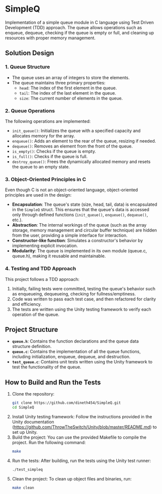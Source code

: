 # SimpleQ
Implementation of a simple queue module in C language using Test Driven Development (TDD) approach. The queue allows operations such as enqueue, dequeue, checking if the queue is empty or full, and cleaning up resources with proper memory management.

## Solution Design

### 1. **Queue Structure**
- The queue uses an array of integers to store the elements.
- The queue maintains three primary properties:
  - `head`: The index of the first element in the queue.
  - `tail`: The index of the last element in the queue.
  - `size`: The current number of elements in the queue.

### 2. **Queue Operations**
The following operations are implemented:
- `init_queue()`: Initializes the queue with a specified capacity and allocates memory for the array.
- `enqueue()`: Adds an element to the rear of the queue, resizing if needed.
- `dequeue()`: Removes an element from the front of the queue.
- `is_empty()`: Checks if the queue is empty.
- `is_full()`: Checks if the queue is full.
- `destroy_queue()`: Frees the dynamically allocated memory and resets the queue to an empty state.

### 3. **Object-Oriented Principles in C**
Even though C is not an object-oriented language, object-oriented principles are used in the design:
- **Encapsulation**: The queue's state (size, head, tail, data) is encapsulated in the `SimpleQ` struct. This ensures that the queue's data is accessed only through defined functions (`init_queue()`, `enqueue()`, `dequeue()`, etc.).
- **Abstraction**: The internal workings of the queue (such as the array storage, memory management and circular buffer technique) are hidden from the user, providing a simple interface for interaction.
- **Constructor-like function**: Simulates a constructor's behavior by implementing explicit invocation.
- **Modularity**: The queue is implemented in its own module (queue.c, queue.h), making it reusable and maintainable.

### 4. **Testing and TDD Approach**
This project follows a TDD approach:
1. Initially, failing tests were committed, testing the queue's behavior such as enqueueing, dequeueing, checking for fullness/emptiness.
2. Code was written to pass each test case, and then refactored for clarity and efficiency.
3. The tests are written using the Unity testing framework to verify each operation of the queue.

## Project Structure

- **`queue.h`**: Contains the function declarations and the queue data structure definition.
- **`queue.c`**: Contains the implementation of all the queue functions, including initialization, enqueue, dequeue, and destruction.
- **`test_queue.c`**: Contains unit tests written using the Unity framework to test the functionality of the queue.

## How to Build and Run the Tests

1. Clone the repository:
   ```bash
   git clone https://github.com/dineth454/SimpleQ.git
   cd SimpleQ
2. Install Unity testing framework: Follow the instructions provided in the Unity documentation (https://github.com/ThrowTheSwitch/Unity/blob/master/README.md) to set up Unity.
3. Build the project: You can use the provided Makefile to compile the project. Run the following command:
   ```bash
   make
4. Run the tests: After building, run the tests using the Unity test runner:
   ```bash
   ./test_simpleq
5. Clean the project: To clean up object files and binaries, run:
   ```bash
   make clean
